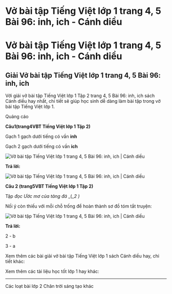 # Vở bài tập Tiếng Việt lớp 1 trang 4, 5 Bài 96: inh, ich - Cánh diều

# Vở bài tập Tiếng Việt lớp 1 trang 4, 5 Bài 96: inh, ich - Cánh diều

## Giải Vở bài tập Tiếng Việt lớp 1 trang 4, 5 Bài 96: inh, ich

Với giải vở bài tập Tiếng Việt lớp 1 Tập 2 trang 4, 5 Bài 96: inh, ich sách Cánh diều hay nhất, chi tiết sẽ giúp học sinh dễ dàng làm bài tập trong vở bài tập Tiếng Việt lớp 1.

Quảng cáo

**Câu****1****(trang****4****VBT Tiếng Việt lớp 1 Tập 2)**

Gạch 1 gạch dưới tiếng có vần **inh**

Gạch 2 gạch dưới tiếng có vần **ich**

![Vở bài tập Tiếng Việt lớp 1 trang 4, 5 Bài 96: inh, ich | Cánh diều](https://www.vietjack.com/vbt-tieng-viet-1-cd/images/bai-96-inh-ich-87692.png)

**Trả lời:**

![Vở bài tập Tiếng Việt lớp 1 trang 4, 5 Bài 96: inh, ich | Cánh diều](https://www.vietjack.com/vbt-tieng-viet-1-cd/images/bai-96-inh-ich-87695.png)

**Câu 2 (trang****5****VBT Tiếng Việt lớp 1 Tập 2)**

Tập _đọc_ _Ước mơ của tảng đá_ _(__2_ _)_

Nối ý còn thiếu với mỗi chỗ trống để hoàn thành sơ đồ tóm tắt truyện:

![Vở bài tập Tiếng Việt lớp 1 trang 4, 5 Bài 96: inh, ich | Cánh diều](https://www.vietjack.com/vbt-tieng-viet-1-cd/images/bai-96-inh-ich-87694.png)

**Trả lời:**

2 - b

3 - a 

Xem thêm các bài giải vở bài tập Tiếng Việt lớp 1 sách Cánh diều hay, chi tiết khác:

Xem thêm các tài liệu học tốt lớp 1 hay khác:

* * *

Các loạt bài lớp 2 Chân trời sáng tạo khác
